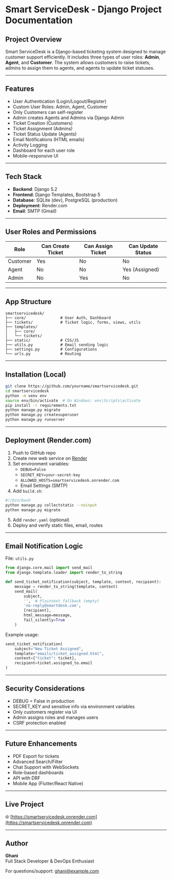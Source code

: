 
# Smart ServiceDesk - Django Project Documentation

## Project Overview

Smart ServiceDesk is a Django-based ticketing system designed to manage customer support efficiently. It includes three types of user roles: **Admin**, **Agent**, and **Customer**. The system allows customers to raise tickets, admins to assign them to agents, and agents to update ticket statuses.

---

## Features

- User Authentication (Login/Logout/Register)
- Custom User Roles: Admin, Agent, Customer
- Only Customers can self-register
- Admin creates Agents and Admins via Django Admin
- Ticket Creation (Customers)
- Ticket Assignment (Admins)
- Ticket Status Update (Agents)
- Email Notifications (HTML emails)
- Activity Logging
- Dashboard for each user role
- Mobile-responsive UI

---

## Tech Stack

- **Backend**: Django 5.2
- **Frontend**: Django Templates, Bootstrap 5
- **Database**: SQLite (dev), PostgreSQL (production)
- **Deployment**: Render.com
- **Email**: SMTP (Gmail)

---

## User Roles and Permissions

| Role     | Can Create Ticket | Can Assign Ticket | Can Update Status |
| -------- | ----------------- | ----------------- | ----------------- |
| Customer | Yes               | No                | No                |
| Agent    | No                | No                | Yes (Assigned)    |
| Admin    | No                | Yes               | No                |

---

## App Structure

```
smartservicedesk/
├── core/               # User Auth, Dashboard
├── tickets/            # Ticket logic, forms, views, utils
├── templates/
│   ├── core/
│   └── tickets/
├── static/             # CSS/JS
├── utils.py            # Email sending logic
├── settings.py         # Configurations
└── urls.py             # Routing
```

---

## Installation (Local)

```bash
git clone https://github.com/yourname/smartservicedesk.git
cd smartservicedesk
python -m venv env
source env/bin/activate  # On Windows: env\Scripts\activate
pip install -r requirements.txt
python manage.py migrate
python manage.py createsuperuser
python manage.py runserver
```

---

## Deployment (Render.com)

1. Push to GitHub repo
2. Create new web service on [Render](https://render.com/)
3. Set environment variables:
   - `DEBUG=False`
   - `SECRET_KEY=your-secret-key`
   - `ALLOWED_HOSTS=smartservicedesk.onrender.com`
   - Email Settings (SMTP)
4. Add `build.sh`:

```bash
#!/bin/bash
python manage.py collectstatic --noinput
python manage.py migrate
```

5. Add `render.yaml` (optional)
6. Deploy and verify static files, email, routes

---

## Email Notification Logic

File: `utils.py`

```python
from django.core.mail import send_mail
from django.template.loader import render_to_string

def send_ticket_notification(subject, template, context, recipient):
    message = render_to_string(template, context)
    send_mail(
        subject,
        '',  # Plaintext fallback (empty)
        'no-reply@smartdesk.com',
        [recipient],
        html_message=message,
        fail_silently=True
    )
```

Example usage:

```python
send_ticket_notification(
    subject="New Ticket Assigned",
    template="emails/ticket_assigned.html",
    context={"ticket": ticket},
    recipient=ticket.assigned_to.email
)
```

---

## Security Considerations

- DEBUG = False in production
- SECRET_KEY and sensitive info via environment variables
- Only customers register via UI
- Admin assigns roles and manages users
- CSRF protection enabled

---

## Future Enhancements

- PDF Export for tickets
- Advanced Search/Filter
- Chat Support with WebSockets
- Role-based dashboards
- API with DRF
- Mobile App (Flutter/React Native)

---

## Live Project

🌐 [https://smartservicedesk.onrender.com](https://smartservicedesk.onrender.com)

---

## Author

**Ghani**  
Full Stack Developer & DevOps Enthusiast

For questions/support: [ghani@example.com](mailto:ghani@example.com)
